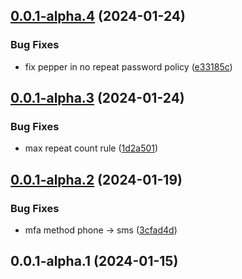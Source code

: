 ## [0.0.1-alpha.4](https://github.com/aoothjs/aoothjs/compare/v0.0.1-alpha.3...v0.0.1-alpha.4) (2024-01-24)


### Bug Fixes

* fix pepper in no repeat password policy ([e33185c](https://github.com/aoothjs/aoothjs/commit/e33185c1c673d5d78dd5db826b77911f3184615d))



## [0.0.1-alpha.3](https://github.com/aoothjs/aoothjs/compare/v0.0.1-alpha.2...v0.0.1-alpha.3) (2024-01-24)


### Bug Fixes

* max repeat count rule ([1d2a501](https://github.com/aoothjs/aoothjs/commit/1d2a501c96d4caea516b9ec95fe57221ffb6bc01))



## [0.0.1-alpha.2](https://github.com/aoothjs/aoothjs/compare/v0.0.1-alpha.1...v0.0.1-alpha.2) (2024-01-19)


### Bug Fixes

* mfa method phone -> sms ([3cfad4d](https://github.com/aoothjs/aoothjs/commit/3cfad4d8cd0f22f0367e3351a43c76e3e607a267))



## 0.0.1-alpha.1 (2024-01-15)




